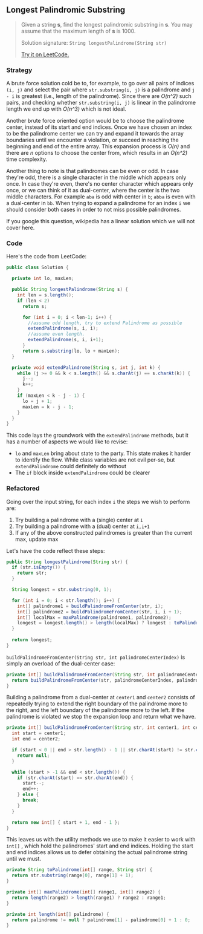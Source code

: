##  Longest Palindromic Substring

> Given a string **s**, find the longest palindromic substring in **s**. You may assume that the maximum length of **s** is 1000.
>
> Solution signature: `String longestPalindrome(String str)`
>
> [Try it on LeetCode.](https://leetcode.com/explore/interview/card/top-interview-questions-medium/103/array-and-strings/780/)



### Strategy 

A brute force solution cold be to, for example, to go over all pairs of indices `(i, j)` and select the pair where  `str.substring(i, j)` is a palindrome and `j - i` is greatest (i.e., length of the palindrome). Since there are *O(n^2)* such pairs, and checking whether `str.substring(i, j)` is linear in the palindrome length we end up with *O(n^3)* which is not ideal.

Another brute force oriented option would be to choose the palindrome center, instead of its start and end indices. Once we have chosen an index to be the palindrome center we can try and expand it towards the array boundaries until we encounter a violation, or succeed in reaching the beginning and end of the entire array. This expansion process is *O(n)* and there are *n* options to choose the center from, which results in an *O(n^2)* time complexity.

Another thing to note is that palindromes can be even or odd. In case they're odd, there is a single character in the middle which appears only once. In case they're even, there's no center character which appears only once, or we can think of it as dual-center, where the center is the two middle characters. For example `aba` is odd with center in `b`; `abba` is even with a dual-center in `bb`. When trying to expand a palindrome for an index `i` we should consider both cases in order to not miss possible palindromes.



If you google this question, wikipedia has a linear solution which we will not cover here.



### Code

Here's the code from LeetCode:

```java
public class Solution {

  private int lo, maxLen;

  public String longestPalindrome(String s) {
    int len = s.length();
    if (len < 2)
      return s;

      for (int i = 0; i < len-1; i++) {
        //assume odd length, try to extend Palindrome as possible
        extendPalindrome(s, i, i);
        //assume even length.
        extendPalindrome(s, i, i+1);
      }
      return s.substring(lo, lo + maxLen);
  }

  private void extendPalindrome(String s, int j, int k) {
    while (j >= 0 && k < s.length() && s.charAt(j) == s.charAt(k)) {
      j--;
      k++;
    }
    if (maxLen < k - j - 1) {
      lo = j + 1;
      maxLen = k - j - 1;
    }
  }
}
```

This code lays the groundwork with the `extendPalindrome` methods, but it has a number of aspects we would like to revise:

* `lo` and `maxLen` bring about state to the party. This state makes it harder to identify the flow. While class variables are not evil per-se, but `extendPalindrome` could definitely do without
* The `if` block inside `extendPalindrome` could be clearer



### Refactored  

Going over the input string, for each index `i` the steps we wish to perform are: 

1. Try building a palindrome with a (single) center at `i`
2. Try building a palindrome with a (dual) center at `i,i+1`
3. If any of the above constructed palindromes is greater than the current max, update max

Let's have the code reflect these steps:

```java
public String longestPalindrome(String str) {
  if (str.isEmpty()) {
    return str;
  }

  String longest = str.substring(0, 1);

  for (int i = 0; i < str.length(); i++) {
    int[] palindrome1 = buildPalindromeFromCenter(str, i);
    int[] palindrome2 = buildPalindromeFromCenter(str, i, i + 1);
    int[] localMax = maxPalindrome(palindrome1, palindrome2);
    longest = longest.length() > length(localMax) ? longest : toPalindrome(localMax, str);
  }
  
  return longest;
}

```

`buildPalindromeFromCenter(String str, int palindromeCenterIndex)` is simply an overload of the dual-center case:

```java
private int[] buildPalindromeFromCenter(String str, int palindromeCenterIndex) {
  return buildPalindromeFromCenter(str, palindromeCenterIndex, palindromeCenterIndex);
}
```

Building a palindrome from a dual-center at `center1` and `center2` consists of repeatedly trying to extend the right boundary of the palindrome more to the right, and the left boundary of the palindrome more to the left. If the palindrome is violated we stop the expansion loop and return what we have.

```java
private int[] buildPalindromeFromCenter(String str, int center1, int center2) {
  int start = center1;
  int end = center2;

  if (start < 0 || end > str.length() - 1 || str.charAt(start) != str.charAt(end)) {
    return null;
  }

  while (start > -1 && end < str.length()) {
    if (str.charAt(start) == str.charAt(end)) {
      start--;
      end++;
    } else {
      break;
    }
  }

  return new int[] { start + 1, end - 1 };
}
```

This leaves us with the utility methods we use to make it easier to work with `int[]` , which hold the palindromes' start and end indices. Holding the start and end indices allows us to defer obtaining the actual palindrome string until we must. 

```java
private String toPalindrome(int[] range, String str) {
  return str.substring(range[0], range[1] + 1);
}

private int[] maxPalindrome(int[] range1, int[] range2) {
  return length(range2) > length(range1) ? range2 : range1;
}

private int length(int[] palindrome) {
  return palindrome != null ? palindrome[1] - palindrome[0] + 1 : 0;
}
```

